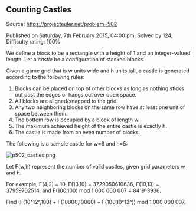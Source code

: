 Counting Castles
----------------

Source: https://projecteuler.net/problem=502

Published on Saturday, 7th February 2015, 04:00 pm; Solved by 124;
Difficulty rating: 100%

We define a *block* to be a rectangle with a height of 1 and an
integer-valued length. Let a *castle* be a configuration of stacked
blocks.

Given a game grid that is w units wide and h units tall, a castle is
generated according to the following rules:

1.  Blocks can be placed on top of other blocks as long as nothing
    sticks out past the edges or hangs out over open space.
2.  All blocks are aligned/snapped to the grid.
3.  Any two neighboring blocks on the same row have at least one unit of
    space between them.
4.  The bottom row is occupied by a block of length w.
5.  The maximum achieved height of the entire castle is exactly h.
6.  The castle is made from an even number of blocks.

The following is a sample castle for w=8 and h=5:

![p502\_castles.png](project/images/p502_castles.png)

Let F(w,h) represent the number of valid castles, given grid parameters
w and h.

For example, F(4,2) = 10, F(13,10) = 3729050610636, F(10,13) =
37959702514, and F(100,100) mod 1 000 000 007 = 841913936.

Find (F(10^12^,100) + F(10000,10000) + F(100,10^12^)) mod 1 000 000 007.
